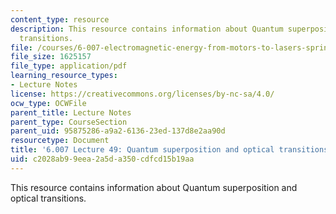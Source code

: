 ```yaml
---
content_type: resource
description: This resource contains information about Quantum superposition and optical
  transitions.
file: /courses/6-007-electromagnetic-energy-from-motors-to-lasers-spring-2011/c2028ab99eea2a5da350cdfcd15b19aa_MIT6_007S11_lec49.pdf
file_size: 1625157
file_type: application/pdf
learning_resource_types:
- Lecture Notes
license: https://creativecommons.org/licenses/by-nc-sa/4.0/
ocw_type: OCWFile
parent_title: Lecture Notes
parent_type: CourseSection
parent_uid: 95875286-a9a2-6136-23ed-137d8e2aa90d
resourcetype: Document
title: '6.007 Lecture 49: Quantum superposition and optical transitions'
uid: c2028ab9-9eea-2a5d-a350-cdfcd15b19aa
---
```

This resource contains information about Quantum superposition and optical transitions.